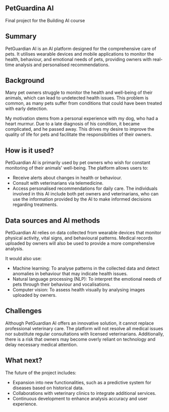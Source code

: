 ## PetGuardina AI

Final project for the Building AI course

## Summary
PetGuardian AI is an AI platform designed for the comprehensive care of pets. It utilises wearable devices and mobile applications to monitor the health, behaviour, and emotional needs of pets, providing owners with real-time analysis and personalised recommendations.

## Background
Many pet owners struggle to monitor the health and well-being of their animals, which can lead to undetected health issues. This problem is common, as many pets suffer from conditions that could have been treated with early detection.

My motivation stems from a personal experience with my dog, who had a heart murmur. Due to a late diagnosis of his condition, it became complicated, and he passed away. This drives my desire to improve the quality of life for pets and facilitate the responsibilities of their owners.

## How is it used?
PetGuardian AI is primarily used by pet owners who wish for constant monitoring of their animals' well-being. The platform allows users to:
  - Receive alerts about changes in health or behaviour.
  - Consult with veterinarians via telemedicine.
  - Access personalised recommendations for daily care.
The individuals involved in this AI include both pet owners and veterinarians, who can use the information provided by the AI to make informed decisions regarding treatments.


## Data sources and AI methods
PetGuardian AI relies on data collected from wearable devices that monitor physical activity, vital signs, and behavioural patterns. Medical records uploaded by owners will also be used to provide a more comprehensive analysis.

It would also use:
  - Machine learning: To analyse patterns in the collected data and detect anomalies in behaviour that may indicate health issues.
  - Natural language processing (NLP): To interpret the emotional needs of pets through their behaviour and vocalisations.
  - Computer vision: To assess health visually by analysing images uploaded by owners.
  
## Challenges
Although PetGuardian AI offers an innovative solution, it cannot replace professional veterinary care. The platform will not resolve all medical issues nor substitute regular consultations with licensed veterinarians. Additionally, there is a risk that owners may become overly reliant on technology and delay necessary medical attention.

## What next?
The future of the project includes:
  - Expansion into new functionalities, such as a predictive system for diseases based on historical data.
  - Collaborations with veterinary clinics to integrate additional services.
  - Continuous development to enhance analysis accuracy and user experience.
